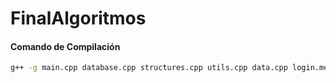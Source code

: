# FinalAlgoritmos

#### Comando de Compilación

```bash
g++ -g main.cpp database.cpp structures.cpp utils.cpp data.cpp login.menu.cpp doctor.menu.cpp nuerse.menu.cpp tree.node.cpp -o main.exe; if($?) { .\main.exe }
```
